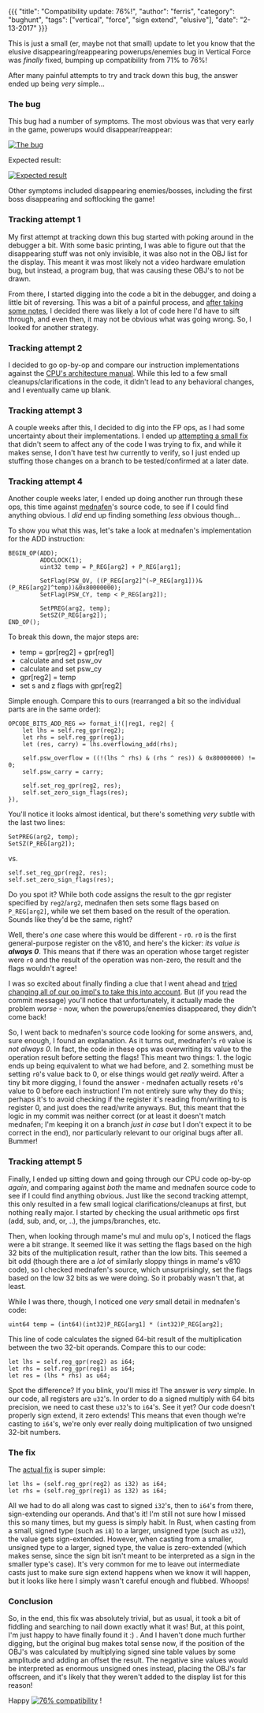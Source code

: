 {{{
  "title": "Compatibility update: 76%!",
  "author": "ferris",
  "category": "bughunt",
  "tags": ["vertical", "force", "sign extend", "elusive"],
  "date": "2-13-2017"
}}}

This is just a small (er, maybe not that small) update to let you know that the elusive disappearing/reappearing powerups/enemies bug in Vertical Force was _finally_ fixed, bumping up compatibility from 71% to 76%!

After many painful attempts to try and track down this bug, the answer ended up being _very_ simple...

### The bug

This bug had a number of symptoms. The most obvious was that very early in the game, powerups would disappear/reappear:

[![The bug](/post-images/bughunt/vertical-force/before.gif)](/post-images/bughunt/vertical-force/before.gif)

<!--more-->

Expected result:

[![Expected result](/post-images/bughunt/vertical-force/after.gif)](/post-images/bughunt/vertical-force/after.gif)

Other symptoms included disappearing enemies/bosses, including the first boss disappearing and softlocking the game!

### Tracking attempt 1

My first attempt at tracking down this bug started with poking around in the debugger a bit. With some basic printing, I was able to figure out that the disappearing stuff was not only invisible, it was also not in the OBJ list for the display. This meant it was most likely not a video hardware emulation bug, but instead, a program bug, that was causing these OBJ's to not be drawn.

From there, I started digging into the code a bit in the debugger, and doing a little bit of reversing. This was a bit of a painful process, and [after taking some notes](https://gist.github.com/yupferris/f7a11c9bd48a69b1b8ff08719c1e5f9a), I decided there was likely a lot of code here I'd have to sift through, and even then, it may not be obvious what was going wrong. So, I looked for another strategy.

### Tracking attempt 2

I decided to go op-by-op and compare our instruction implementations against the [CPU's architecture manual](http://www.planetvb.com/content/downloads/documents/U10082EJ1V0UM00.pdf). While this led to a few small cleanups/clarifications in the code, it didn't lead to any behavioral changes, and I eventually came up blank.

### Tracking attempt 3

A couple weeks after this, I decided to dig into the FP ops, as I had some uncertainty about their implementations. I ended up [attempting a small fix](https://github.com/emu-rs/rustual-boy/commit/6bdcae816630f8ee79593a4b3fda7904bca620c9) that didn't seem to affect any of the code I was trying to fix, and while it makes sense, I don't have test hw currently to verify, so I just ended up stuffing those changes on a branch to be tested/confirmed at a later date.

### Tracking attempt 4

Another couple weeks later, I ended up doing another run through these ops, this time against [mednafen](https://mednafen.github.io/)'s source code, to see if I could find anything obvious. I _did_ end up finding something _less_ obvious though...

To show you what this was, let's take a look at mednafen's implementation for the ADD instruction:

```
BEGIN_OP(ADD);
         ADDCLOCK(1);
         uint32 temp = P_REG[arg2] + P_REG[arg1];

         SetFlag(PSW_OV, ((P_REG[arg2]^(~P_REG[arg1]))&(P_REG[arg2]^temp))&0x80000000);
         SetFlag(PSW_CY, temp < P_REG[arg2]);

         SetPREG(arg2, temp);
         SetSZ(P_REG[arg2]);
END_OP();
```

To break this down, the major steps are:

- temp = gpr[reg2] + gpr[reg1]
- calculate and set psw_ov
- calculate and set psw_cy
- gpr[reg2] = temp
- set s and z flags with gpr[reg2]

Simple enough. Compare this to ours (rearranged a bit so the individual parts are in the same order):

```
OPCODE_BITS_ADD_REG => format_i!(|reg1, reg2| {
    let lhs = self.reg_gpr(reg2);
    let rhs = self.reg_gpr(reg1);
    let (res, carry) = lhs.overflowing_add(rhs);

    self.psw_overflow = ((!(lhs ^ rhs) & (rhs ^ res)) & 0x80000000) != 0;
    self.psw_carry = carry;

    self.set_reg_gpr(reg2, res);
    self.set_zero_sign_flags(res);
}),
```

You'll notice it looks almost identical, but there's something _very_ subtle with the last two lines:

```
SetPREG(arg2, temp);
SetSZ(P_REG[arg2]);
```

vs.

```
self.set_reg_gpr(reg2, res);
self.set_zero_sign_flags(res);
```

Do you spot it? While both code assigns the result to the gpr register specified by `reg2`/`arg2`, mednafen then sets some flags based on `P_REG[arg2]`, while we set them based on the result of the operation. Sounds like they'd be the same, right?

Well, there's _one_ case where this would be different - `r0`. `r0` is the first general-purpose register on the v810, and here's the kicker: _its value is **always 0**_. This means that if there was an operation whose target register were `r0` and the result of the operation was non-zero, the result and the flags wouldn't agree!

I was so excited about finally finding a clue that I went ahead and [tried changing all of our op impl's to take this into account](https://github.com/emu-rs/rustual-boy/commit/6bdcae816630f8ee79593a4b3fda7904bca620c9). But (if you read the commit message) you'll notice that unfortunately, it actually made the problem _worse_ - now, when the powerups/enemies disappeared, they didn't come back!

So, I went back to mednafen's source code looking for some answers, and, sure enough, I found an explanation. As it turns out, mednafen's `r0` value is _not always 0_. In fact, the code in these ops was overwriting its value to the operation result before setting the flags! This meant two things: 1. the logic ends up being equivalent to what we had before, and 2. something must be setting `r0`'s value back to 0, or else things would get _really_ weird. After a tiny bit more digging, I found the answer - mednafen actually resets `r0`'s value to 0 before each instruction! I'm not entirely sure why they do this; perhaps it's to avoid checking if the register it's reading from/writing to is register 0, and just does the read/write anyways. But, this meant that the logic in my commit was neither correct (or at least it doesn't match mednafen; I'm keeping it on a branch _just in case_ but I don't expect it to be correct in the end), nor particularly relevant to our original bugs after all. Bummer!

### Tracking attempt 5

Finally, I ended up sitting down and going through our CPU code op-by-op _again_, and comparing against _both_ the mame and mednafen source code to see if I could find anything obvious. Just like the second tracking attempt, this only resulted in a few small logical clarifications/cleanups at first, but nothing really major. I started by checking the usual arithmetic ops first (add, sub, and, or, ..), the jumps/branches, etc.

Then, when looking through mame's mul and mulu op's, I noticed the flags were a bit strange. It seemed like it was setting the flags based on the high 32 bits of the multiplication result, rather than the low bits. This seemed a bit odd (though there are a _lot_ of similarly sloppy things in mame's v810 code), so I checked mednafen's source, which unsurprisingly, set the flags based on the low 32 bits as we were doing. So it probably wasn't that, at least.

While I was there, though, I noticed one _very_ small detail in mednafen's code:

```
uint64 temp = (int64)(int32)P_REG[arg1] * (int32)P_REG[arg2];
```

This line of code calculates the signed 64-bit result of the multiplication between the two 32-bit operands. Compare this to our code:

```
let lhs = self.reg_gpr(reg2) as i64;
let rhs = self.reg_gpr(reg1) as i64;
let res = (lhs * rhs) as u64;
```

Spot the difference? If you blink, you'll miss it! The answer is _very_ simple. In our code, all registers are `u32`'s. In order to do a signed multiply with 64 bits precision, we need to cast these `u32`'s to `i64`'s. See it yet? Our code doesn't properly sign extend, it zero extends! This means that even though we're casting to `i64`'s, we're only ever really doing multiplication of two unsigned 32-bit numbers.

### The fix

The [actual fix](https://github.com/emu-rs/rustual-boy/commit/09cb07879b9c47aea2332a50050dd91efc1b2700) is super simple:

```
let lhs = (self.reg_gpr(reg2) as i32) as i64;
let rhs = (self.reg_gpr(reg1) as i32) as i64;
```

All we had to do all along was cast to signed `i32`'s, then to `i64`'s from there, sign-extending our operands. And that's it! I'm still not sure how I missed this so many times, but my guess is simply habit. In Rust, when casting from a small, signed type (such as `i8`) to a larger, unsigned type (such as `u32`), the value gets sign-extended. However, when casting from a smaller, unsigned type to a larger, signed type, the value is zero-extended (which makes sense, since the sign bit isn't meant to be interpreted as a sign in the smaller type's case). It's very common for me to leave out intermediate casts just to make sure sign extend happens when we know it will happen, but it looks like here I simply wasn't careful enough and flubbed. Whoops!

### Conclusion

So, in the end, this fix was absolutely trivial, but as usual, it took a bit of fiddling and searching to nail down exactly what it was! But, at this point, I'm just happy to have finally found it :) . And I haven't done much further digging, but the original bug makes total sense now, if the position of the OBJ's was calculated by multiplying signed sine table values by some amplitude and adding an offset the result. The negative sine values would be interpreted as enormous unsigned ones instead, placing the OBJ's far offscreen, and it's likely that they weren't added to the display list for this reason!

Happy [![76% compatibility](https://img.shields.io/badge/compatibility-76%25-yellow.svg)](https://github.com/emu-rs/rustual-boy/blob/master/README.md#known-game-compatibility) !